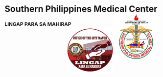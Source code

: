 Southern Philippines Medical Center <img src="https://github.com/JoshuaVincentSerentas2/itelective3-web/blob/main/spmc.jpg" width="150" height="150" align="right"> 
===========





### **LINGAP** PARA SA MAHIRAP <img src="https://github.com/JoshuaVincentSerentas2/itelective3-web/blob/main/Lingap.jpg" width="150" height="150" align="right"> 


